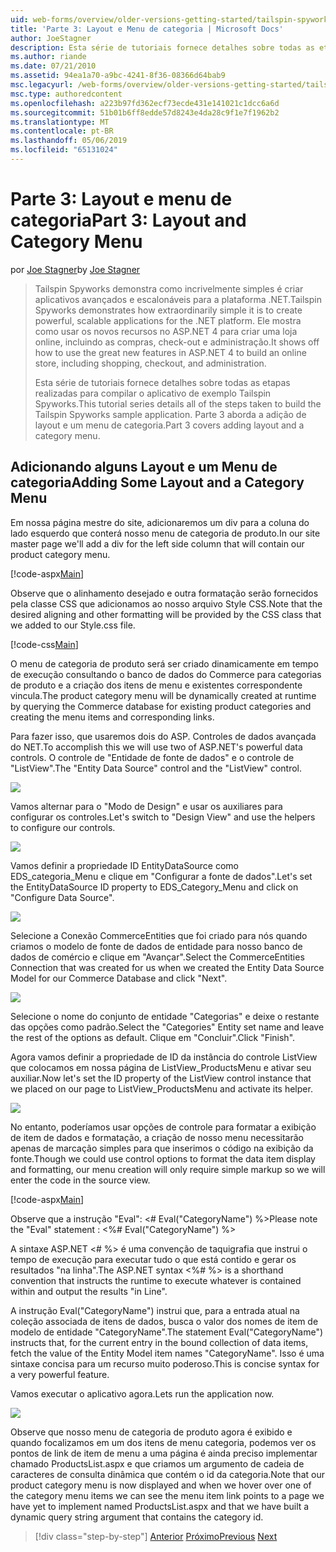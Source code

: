 ```yaml
---
uid: web-forms/overview/older-versions-getting-started/tailspin-spyworks/tailspin-spyworks-part-3
title: 'Parte 3: Layout e Menu de categoria | Microsoft Docs'
author: JoeStagner
description: Esta série de tutoriais fornece detalhes sobre todas as etapas realizadas para compilar o aplicativo de exemplo Tailspin Spyworks. Parte 3 aborda a adição de layout e um menu de categoria.
ms.author: riande
ms.date: 07/21/2010
ms.assetid: 94ea1a70-a9bc-4241-8f36-08366d64bab9
msc.legacyurl: /web-forms/overview/older-versions-getting-started/tailspin-spyworks/tailspin-spyworks-part-3
msc.type: authoredcontent
ms.openlocfilehash: a223b97fd362ecf73ecde431e141021c1dcc6a6d
ms.sourcegitcommit: 51b01b6ff8edde57d8243e4da28c9f1e7f1962b2
ms.translationtype: MT
ms.contentlocale: pt-BR
ms.lasthandoff: 05/06/2019
ms.locfileid: "65131024"
---
```

# <a name="part-3-layout-and-category-menu"></a><span data-ttu-id="fec65-104">Parte 3: Layout e menu de categoria</span><span class="sxs-lookup"><span data-stu-id="fec65-104">Part 3: Layout and Category Menu</span></span>

<span data-ttu-id="fec65-105">por [Joe Stagner](https://github.com/JoeStagner)</span><span class="sxs-lookup"><span data-stu-id="fec65-105">by [Joe Stagner](https://github.com/JoeStagner)</span></span>

> <span data-ttu-id="fec65-106">Tailspin Spyworks demonstra como incrivelmente simples é criar aplicativos avançados e escalonáveis para a plataforma .NET.</span><span class="sxs-lookup"><span data-stu-id="fec65-106">Tailspin Spyworks demonstrates how extraordinarily simple it is to create powerful, scalable applications for the .NET platform.</span></span> <span data-ttu-id="fec65-107">Ele mostra como usar os novos recursos no ASP.NET 4 para criar uma loja online, incluindo as compras, check-out e administração.</span><span class="sxs-lookup"><span data-stu-id="fec65-107">It shows off how to use the great new features in ASP.NET 4 to build an online store, including shopping, checkout, and administration.</span></span>
> 
> <span data-ttu-id="fec65-108">Esta série de tutoriais fornece detalhes sobre todas as etapas realizadas para compilar o aplicativo de exemplo Tailspin Spyworks.</span><span class="sxs-lookup"><span data-stu-id="fec65-108">This tutorial series details all of the steps taken to build the Tailspin Spyworks sample application.</span></span> <span data-ttu-id="fec65-109">Parte 3 aborda a adição de layout e um menu de categoria.</span><span class="sxs-lookup"><span data-stu-id="fec65-109">Part 3 covers adding layout and a category menu.</span></span>

## <a id="_Toc260221669"></a>  <span data-ttu-id="fec65-110">Adicionando alguns Layout e um Menu de categoria</span><span class="sxs-lookup"><span data-stu-id="fec65-110">Adding Some Layout and a Category Menu</span></span>

<span data-ttu-id="fec65-111">Em nossa página mestre do site, adicionaremos um div para a coluna do lado esquerdo que conterá nosso menu de categoria de produto.</span><span class="sxs-lookup"><span data-stu-id="fec65-111">In our site master page we'll add a div for the left side column that will contain our product category menu.</span></span>

[!code-aspx[Main](tailspin-spyworks-part-3/samples/sample1.aspx)]

<span data-ttu-id="fec65-112">Observe que o alinhamento desejado e outra formatação serão fornecidos pela classe CSS que adicionamos ao nosso arquivo Style CSS.</span><span class="sxs-lookup"><span data-stu-id="fec65-112">Note that the desired aligning and other formatting will be provided by the CSS class that we added to our Style.css file.</span></span>

[!code-css[Main](tailspin-spyworks-part-3/samples/sample2.css)]

<span data-ttu-id="fec65-113">O menu de categoria de produto será ser criado dinamicamente em tempo de execução consultando o banco de dados do Commerce para categorias de produto e a criação dos itens de menu e existentes correspondente vincula.</span><span class="sxs-lookup"><span data-stu-id="fec65-113">The product category menu will be dynamically created at runtime by querying the Commerce database for existing product categories and creating the menu items and corresponding links.</span></span>

<span data-ttu-id="fec65-114">Para fazer isso, que usaremos dois do ASP. Controles de dados avançada do NET.</span><span class="sxs-lookup"><span data-stu-id="fec65-114">To accomplish this we will use two of ASP.NET's powerful data controls.</span></span> <span data-ttu-id="fec65-115">O controle de "Entidade de fonte de dados" e o controle de "ListView".</span><span class="sxs-lookup"><span data-stu-id="fec65-115">The "Entity Data Source" control and the "ListView" control.</span></span>

![](tailspin-spyworks-part-3/_static/image1.jpg)

<span data-ttu-id="fec65-116">Vamos alternar para o "Modo de Design" e usar os auxiliares para configurar os controles.</span><span class="sxs-lookup"><span data-stu-id="fec65-116">Let's switch to "Design View" and use the helpers to configure our controls.</span></span>

![](tailspin-spyworks-part-3/_static/image2.jpg)

<span data-ttu-id="fec65-117">Vamos definir a propriedade ID EntityDataSource como EDS\_categoria\_Menu e clique em "Configurar a fonte de dados".</span><span class="sxs-lookup"><span data-stu-id="fec65-117">Let's set the EntityDataSource ID property to EDS\_Category\_Menu and click on "Configure Data Source".</span></span>

![](tailspin-spyworks-part-3/_static/image3.jpg)

<span data-ttu-id="fec65-118">Selecione a Conexão CommerceEntities que foi criado para nós quando criamos o modelo de fonte de dados de entidade para nosso banco de dados de comércio e clique em "Avançar".</span><span class="sxs-lookup"><span data-stu-id="fec65-118">Select the CommerceEntities Connection that was created for us when we created the Entity Data Source Model for our Commerce Database and click "Next".</span></span>

![](tailspin-spyworks-part-3/_static/image4.jpg)

<span data-ttu-id="fec65-119">Selecione o nome do conjunto de entidade "Categorias" e deixe o restante das opções como padrão.</span><span class="sxs-lookup"><span data-stu-id="fec65-119">Select the "Categories" Entity set name and leave the rest of the options as default.</span></span> <span data-ttu-id="fec65-120">Clique em "Concluir".</span><span class="sxs-lookup"><span data-stu-id="fec65-120">Click "Finish".</span></span>

<span data-ttu-id="fec65-121">Agora vamos definir a propriedade de ID da instância do controle ListView que colocamos em nossa página de ListView\_ProductsMenu e ativar seu auxiliar.</span><span class="sxs-lookup"><span data-stu-id="fec65-121">Now let's set the ID property of the ListView control instance that we placed on our page to ListView\_ProductsMenu and activate its helper.</span></span>

![](tailspin-spyworks-part-3/_static/image5.jpg)

<span data-ttu-id="fec65-122">No entanto, poderíamos usar opções de controle para formatar a exibição de item de dados e formatação, a criação de nosso menu necessitarão apenas de marcação simples para que inserimos o código na exibição da fonte.</span><span class="sxs-lookup"><span data-stu-id="fec65-122">Though we could use control options to format the data item display and formatting, our menu creation will only require simple markup so we will enter the code in the source view.</span></span>

[!code-aspx[Main](tailspin-spyworks-part-3/samples/sample3.aspx)]

<span data-ttu-id="fec65-123">Observe que a instrução "Eval": &lt;# Eval("CategoryName") %&gt;</span><span class="sxs-lookup"><span data-stu-id="fec65-123">Please note the "Eval" statement : &lt;%# Eval("CategoryName") %&gt;</span></span>

<span data-ttu-id="fec65-124">A sintaxe ASP.NET &lt;# %&gt; é uma convenção de taquigrafia que instrui o tempo de execução para executar tudo o que está contido e gerar os resultados "na linha".</span><span class="sxs-lookup"><span data-stu-id="fec65-124">The ASP.NET syntax &lt;%# %&gt; is a shorthand convention that instructs the runtime to execute whatever is contained within and output the results "in Line".</span></span>

<span data-ttu-id="fec65-125">A instrução Eval("CategoryName") instrui que, para a entrada atual na coleção associada de itens de dados, busca o valor dos nomes de item de modelo de entidade "CategoryName".</span><span class="sxs-lookup"><span data-stu-id="fec65-125">The statement Eval("CategoryName") instructs that, for the current entry in the bound collection of data items, fetch the value of the Entity Model item names "CategoryName".</span></span> <span data-ttu-id="fec65-126">Isso é uma sintaxe concisa para um recurso muito poderoso.</span><span class="sxs-lookup"><span data-stu-id="fec65-126">This is concise syntax for a very powerful feature.</span></span>

<span data-ttu-id="fec65-127">Vamos executar o aplicativo agora.</span><span class="sxs-lookup"><span data-stu-id="fec65-127">Lets run the application now.</span></span>

![](tailspin-spyworks-part-3/_static/image6.jpg)

<span data-ttu-id="fec65-128">Observe que nosso menu de categoria de produto agora é exibido e quando focalizamos em um dos itens de menu categoria, podemos ver os pontos de link de item de menu a uma página é ainda preciso implementar chamado ProductsList.aspx e que criamos um argumento de cadeia de caracteres de consulta dinâmica que contém o  id da categoria.</span><span class="sxs-lookup"><span data-stu-id="fec65-128">Note that our product category menu is now displayed and when we hover over one of the category menu items we can see the menu item link points to a page we have yet to implement named ProductsList.aspx and that we have built a dynamic query string argument that contains the category id.</span></span>

> [!div class="step-by-step"]
> <span data-ttu-id="fec65-129">[Anterior](tailspin-spyworks-part-2.md)
> [Próximo](tailspin-spyworks-part-4.md)</span><span class="sxs-lookup"><span data-stu-id="fec65-129">[Previous](tailspin-spyworks-part-2.md)
[Next](tailspin-spyworks-part-4.md)</span></span>
